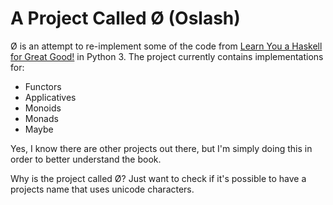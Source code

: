 # A Project Called Ø (Oslash)

Ø is an attempt to re-implement some of the code from 
[Learn You a Haskell for Great Good!](http://learnyouahaskell.com/) in
Python 3. The project currently contains implementations for:

 - Functors
 - Applicatives
 - Monoids
 - Monads
 - Maybe

Yes, I know there are other projects out there, but I'm simply doing this in 
order to better understand the book.

Why is the project called Ø? Just want to check if it's possible to have a 
projects name that uses unicode characters.